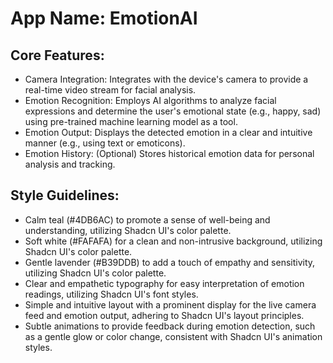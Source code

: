 # **App Name**: EmotionAI

## Core Features:

- Camera Integration: Integrates with the device's camera to provide a real-time video stream for facial analysis.
- Emotion Recognition: Employs AI algorithms to analyze facial expressions and determine the user's emotional state (e.g., happy, sad) using pre-trained machine learning model as a tool.
- Emotion Output: Displays the detected emotion in a clear and intuitive manner (e.g., using text or emoticons).
- Emotion History: (Optional) Stores historical emotion data for personal analysis and tracking.

## Style Guidelines:

- Calm teal (#4DB6AC) to promote a sense of well-being and understanding, utilizing Shadcn UI's color palette.
- Soft white (#FAFAFA) for a clean and non-intrusive background, utilizing Shadcn UI's color palette.
- Gentle lavender (#B39DDB) to add a touch of empathy and sensitivity, utilizing Shadcn UI's color palette.
- Clear and empathetic typography for easy interpretation of emotion readings, utilizing Shadcn UI's font styles.
- Simple and intuitive layout with a prominent display for the live camera feed and emotion output, adhering to Shadcn UI's layout principles.
- Subtle animations to provide feedback during emotion detection, such as a gentle glow or color change, consistent with Shadcn UI's animation styles.